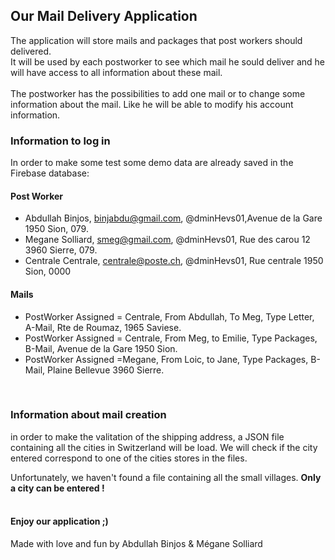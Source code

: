 ## Our Mail Delivery Application

The application will store mails and packages that post workers should delivered. <br />
It will be used by each postworker to see which mail he sould deliver and he will have access to all information about these mail. <br />
<br />
The postworker has the possibilities to add one mail or to change some information about the mail. Like he will be able to modify his account information.

### Information to log in

In order to make some test some demo data are already saved in the Firebase database:

#### Post Worker
- Abdullah Binjos, binjabdu@gmail.com, @dminHevs01,Avenue de la Gare 1950 Sion, 079. <br />
- Megane Solliard, smeg@gmail.com, @dminHevs01, Rue des carou 12 3960 Sierre, 079. <br />
- Centrale Centrale, centrale@poste.ch, @dminHevs01, Rue centrale 1950 Sion, 0000<br />



#### Mails
- PostWorker Assigned = Centrale, From Abdullah, To Meg, Type Letter, A-Mail, Rte de Roumaz, 1965 Saviese. 
- PostWorker Assigned = Centrale, From Meg, to Emilie, Type Packages, B-Mail, Avenue de la Gare 1950 Sion.
- PostWorker Assigned =Megane, From Loic, to Jane, Type Packages, B-Mail, Plaine Bellevue 3960 Sierre.

<br />

### Information about mail creation
in order to make the valitation of the shipping address, a JSON file containing all the cities in Switzerland will be load. We will check if the city entered correspond to one of the cities stores in the files.
<br />

Unfortunately, we haven't found a file containing all the small villages. **Only a city can be entered !**
<br />
<br />

#### Enjoy our application ;)
Made with love and fun by Abdullah Binjos & Mégane Solliard
